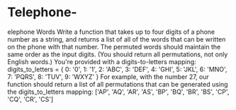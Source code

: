 # Telephone-
elephone Words  Write a function that takes up to four digits of a phone number as a string, and returns a list of all of the words that can be written on the phone with that number. The permuted words should maintain the same order as the input digits. (You should return all permutations, not only English words.)  You're provided with a digits-to-letters mapping:  digits_to_letters = {   0: '0',   1: '1',   2: 'ABC',   3: 'DEF',   4: 'GHI',   5: 'JKL',   6: 'MNO',   7: 'PQRS',   8: 'TUV',   9: 'WXYZ' }  For example, with the number 27, our function should return a list of all permutations that can be generated using the digits_to_letters mapping:  ['AP', 'AQ', 'AR', 'AS', 'BP', 'BQ', 'BR', 'BS', 'CP', 'CQ', 'CR', 'CS']
